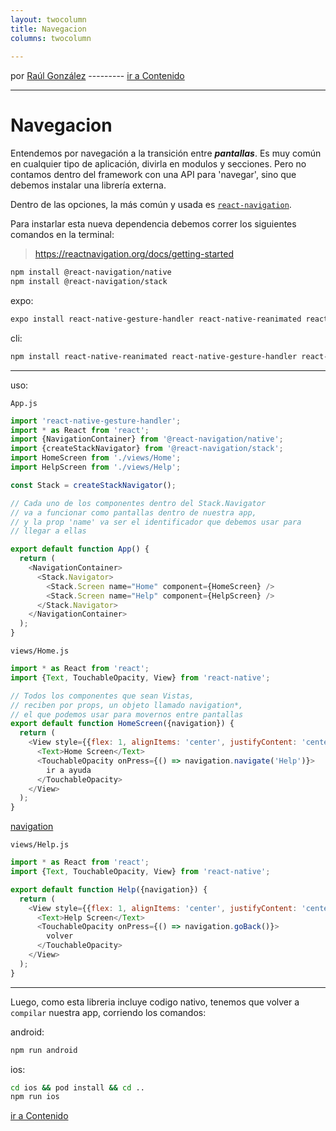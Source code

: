 ```yaml
---
layout: twocolumn
title: Navegacion
columns: twocolumn
 
---
```


por [Raúl González](https://twitter.com/soyraulgonzalez)  ---------   [ir a Contenido](/contenido.html)

---
# Navegacion

Entendemos por navegación a la transición entre ***pantallas***. Es muy común en cualquier tipo de aplicación, divirla en modulos y secciones. Pero no contamos dentro del framework con una API para 'navegar', sino que debemos instalar una librería externa.

Dentro de las opciones, la más común y usada es [`react-navigation`](https://reactnavigation.org/).

Para instarlar esta nueva dependencia debemos correr los siguientes comandos en la terminal:

> https://reactnavigation.org/docs/getting-started

```bash
npm install @react-navigation/native
npm install @react-navigation/stack
```

expo:

```bash
expo install react-native-gesture-handler react-native-reanimated react-native-screens react-native-safe-area-context @react-native-community/masked-view
```

cli:

```bash
npm install react-native-reanimated react-native-gesture-handler react-native-screens react-native-safe-area-context @react-native-community/masked-view
```

---

uso:

`App.js`

```js
import 'react-native-gesture-handler';
import * as React from 'react';
import {NavigationContainer} from '@react-navigation/native';
import {createStackNavigator} from '@react-navigation/stack';
import HomeScreen from './views/Home';
import HelpScreen from './views/Help';

const Stack = createStackNavigator();

// Cada uno de los componentes dentro del Stack.Navigator
// va a funcionar como pantallas dentro de nuestra app,
// y la prop 'name' va ser el identificador que debemos usar para
// llegar a ellas

export default function App() {
  return (
    <NavigationContainer>
      <Stack.Navigator>
        <Stack.Screen name="Home" component={HomeScreen} />
        <Stack.Screen name="Help" component={HelpScreen} />
      </Stack.Navigator>
    </NavigationContainer>
  );
}
```

`views/Home.js`

```js
import * as React from 'react';
import {Text, TouchableOpacity, View} from 'react-native';

// Todos los componentes que sean Vistas,
// reciben por props, un objeto llamado navigation*,
// el que podemos usar para movernos entre pantallas
export default function HomeScreen({navigation}) {
  return (
    <View style={{flex: 1, alignItems: 'center', justifyContent: 'center'}}>
      <Text>Home Screen</Text>
      <TouchableOpacity onPress={() => navigation.navigate('Help')}>
        ir a ayuda
      </TouchableOpacity>
    </View>
  );
}
```

[navigation](https://reactnavigation.org/docs/navigating/)

`views/Help.js`

```js
import * as React from 'react';
import {Text, TouchableOpacity, View} from 'react-native';

export default function Help({navigation}) {
  return (
    <View style={{flex: 1, alignItems: 'center', justifyContent: 'center'}}>
      <Text>Help Screen</Text>
      <TouchableOpacity onPress={() => navigation.goBack()}>
        volver
      </TouchableOpacity>
    </View>
  );
}
```

---

Luego, como esta libreria incluye codigo nativo, tenemos que volver a `compilar` nuestra app, corriendo los comandos:

android:

```bash
npm run android
```

ios:

```bash
cd ios && pod install && cd ..
npm run ios
```
[ir a Contenido](/contenido.html)
